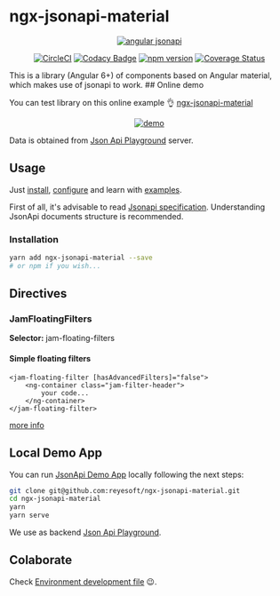 # ngx-jsonapi-material

<div align="center">

[![angular jsonapi](https://user-images.githubusercontent.com/938894/34119450-fa59fec0-e400-11e7-92c1-dd2aff2ebc00.png)](https://github.com/reyesoft/ngx-jsonapi-material)

[![CircleCI](https://circleci.com/gh/reyesoft/ngx-jsonapi-material.svg?style=svg)](https://circleci.com/gh/reyesoft/ngx-jsonapi-material) [![Codacy Badge](https://api.codacy.com/project/badge/Grade/b097196f7f544412a79a99080a41bbc1)](https://www.codacy.com/app/Swimlane/ngx-charts?utm_source=github.com&utm_medium=referral&utm_content=swimlane/ngx-charts&utm_campaign=Badge_Grade) [![npm version](https://badge.fury.io/js/ngx-jsonapi-material.png)](https://badge.fury.io/js/ngx-jsonapi-material) [![Coverage Status](https://coveralls.io/repos/github/reyesoft/ngx-jsonapi-material/badge.svg?branch=master)](https://coveralls.io/github/reyesoft/ngx-jsonapi-material?branch=master)

</div>
This is a library (Angular 6+) of components based on Angular material, which makes use of jsonapi to work.
## Online demo

You can test library on this online example 👌 [ngx-jsonapi-material](https://reyesoft.github.io/ngx-jsonapi-material/)

<div align="center">

[![demo](https://user-images.githubusercontent.com/9059596/71280333-aa91a080-2339-11ea-8f2e-b344b9bd7caa.jpg)](https://reyesoft.github.io/ngx-jsonapi-material/)

</div>

Data is obtained from [Json Api Playground](http://jsonapiplayground.reyesoft.com/) server.

## Usage

Just [install](#installation), [configure](#dependecies-and-customization) and learn with [examples](#examples).

First of all, it's advisable to read [Jsonapi specification](http://jsonapi.org/). Understanding JsonApi documents structure is recommended.

### Installation

```bash
yarn add ngx-jsonapi-material --save
# or npm if you wish...
```

## Directives

### JamFloatingFilters

**Selector:** jam-floating-filters

#### Simple floating filters

```
<jam-floating-filter [hasAdvancedFilters]="false">
    <ng-container class="jam-filter-header">
        your code...
    </ng-container>
</jam-floating-filter>
```

[more info](https://github.com/reyesoft/ngx-jsonapi-material/wiki/Floating-filters)

## Local Demo App

You can run [JsonApi Demo App](http://ngx-jsonapi-material.reyesoft.com/) locally following the next steps:

```bash
git clone git@github.com:reyesoft/ngx-jsonapi-material.git
cd ngx-jsonapi-material
yarn
yarn serve
```

We use as backend [Json Api Playground](http://jsonapiplayground.reyesoft.com/).

## Colaborate

Check [Environment development file](DEV_ENVIRONMENT.md) 😉.
